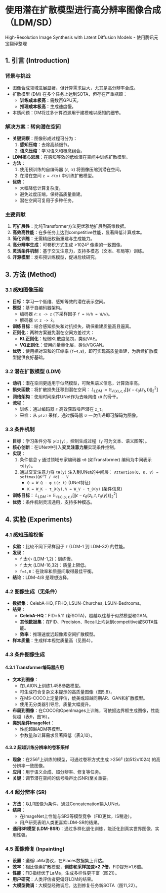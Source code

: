 # 使用潜在扩散模型进行高分辨率图像合成（LDM/SD）

High-Resolution Image Synthesis with Latent Diffusion Models - 使用腾讯元宝翻译整理

## 1. 引言 (Introduction)

### 背景与挑战
- 图像合成领域进展显著，但计算需求巨大，尤其是高分辨率合成。
- 扩散模型 (DM) 在多个任务上达到SOTA，但存在严重瓶颈：
  - **训练成本极高**：需数百GPU天。
  - **推理成本极高**：生成速度慢。
- 本质问题：DM将过多计算资源用于建模难以感知的细节。

### 解决方案：转向潜在空间
- **关键洞察**：图像形成过程可分为：
  1.  **感知压缩**：去除高频细节。
  2.  **语义压缩**：学习语义和概念组合。
- **LDM核心思想**：在感知等效的低维潜在空间中训练扩散模型。
- **方法**：
  1.  使用预训练的自编码器 (`ℰ`, `𝒟`) 将图像压缩到潜在空间。
  2.  在潜在空间 `z = ℰ(x)` 中训练扩散模型。
- **优势**：
  - 大幅降低计算复杂度。
  - 避免过度压缩，保持高质量重建。
  - 潜在空间可复用于多种任务。

### 主要贡献
1.  **可扩展性**：比纯Transformer方法更优雅地扩展到高维数据。
2.  **高效高性能**：在多任务上达到competitive性能，显著降低计算成本。
3.  **简化训练**：无需精细权衡重建与生成能力。
4.  **高分辨率生成**：可卷积方式生成 >1024² 像素的一致图像。
5.  **灵活条件机制**：基于交叉注意力，支持多模态（文本、布局等）训练。
6.  **开源模型**：发布预训练模型，促进后续研究。

## 3. 方法 (Method)

### 3.1 感知图像压缩
- **目标**：学习一个低维、感知等效的潜在表示空间。
- **模型**：基于自编码器架构。
  - 编码器 `ℰ`: `x -> z` (下采样因子 `f = H/h = W/w`)。
  - 解码器 `𝒟`: `z -> x̃`。
- **训练目标**：结合感知损失和对抗损失，确保重建质量高且逼真。
- **正则化**：两种方案避免潜在空间方差过大：
  - **KL正则化**：轻微KL散度惩罚，类似VAE。
  - **VQ正则化**：使用向量量化层，类似VQGAN。
- **优势**：使用相对温和的压缩率 (`f=4,8`)，即可实现高质量重建，为后续扩散模型提供良好基础。

### 3.2 潜在扩散模型 (LDM)
- **动机**：潜在空间更适用于似然模型，可聚焦语义信息，计算效率高。
- **损失函数**：将扩散损失迁移到潜在空间：
  $L_{LDM} := \mathbb{E}_{\mathcal{E}(x), \epsilon, t} \left[ \| \epsilon - \epsilon_\theta(z_t, t) \|_2^2 \right]$
- **网络架构**：使用时间条件UNet作为去噪网络 `ϵθ` 的骨干。
- **流程**：
  - 训练：通过编码器 `ℰ` 高效获取噪声潜在 `z_t`。
  - 采样：从 `p(z)` 采样，通过解码器 `𝒟` 一次传递即可解码为图像。

### 3.3 条件机制
- **目标**：学习条件分布 `p(z|y)`，控制生成过程（`y` 可为文本、语义图等）。
- **核心创新**：在UNet中引入**交叉注意力层**实现条件控制。
- **实现**：
  1.  条件信息 `y` 通过领域专家编码器 `τθ` (如Transformer) 编码为中间表示 `τθ(y)`。
  2.  通过交叉注意力将 `τθ(y)` 注入到UNet的中间层：
      `Attention(Q, K, V) = softmax(QK^T / √d) · V`
      - `Q = W_Q · φ_i(z_t)` (UNet特征)
      - `K = W_K · τ_θ(y)`, `V = W_V · τ_θ(y)` (条件信息)
- **训练目标**：
  $L_{LDM} := \mathbb{E}_{\mathcal{E}(x), y, \epsilon, t} \left[ \| \epsilon - \epsilon_\theta(z_t, t, \tau_\theta(y)) \|_2^2 \right]$
- **优势**：条件机制灵活通用，支持多种模态。

## 4. 实验 (Experiments)

### 4.1 感知压缩权衡
- **实验**：比较不同下采样因子 `f` (LDM-1 到 LDM-32) 的性能。
- **发现**：
  - `f` 太小 (LDM-1,2)：训练慢。
  - `f` 太大 (LDM-16,32)：质量上限低。
  - `f=4,8`：在效率和质量间取得最佳平衡。
- **结论**：LDM-4/8 是理想选择。

### 4.2 图像生成（无条件）
- **数据集**：CelebA-HQ, FFHQ, LSUN-Churches, LSUN-Bedrooms。
- **结果**：
  - **CelebA-HQ**：FID=5.11 (新SOTA)，超越以往基于似然模型和GAN。
  - **其他数据集**：在FID、Precision、Recall上均达到competitive或SOTA性能。
  - **效率**：推理速度远超像素空间扩散模型。
- **样本质量**：生成样本视觉质量高（见图4）。

### 4.3 条件图像生成

#### 4.3.1 Transformer编码器应用
- **文本到图像**：
  - 在LAION上训练1.45B参数模型。
  - 可生成符合复杂文本提示的高质量图像（图5,8）。
  - 在MS-COCO上定量评估，媲美或超越同期AR、GAN和扩散模型。
  - 使用无分类器引导后，质量大幅提升。
- **布局到图像**：在COCO和OpenImages上训练，可依据边界框生成图像，性能优越（表9，图16）。
- **类别条件ImageNet**：
  - 性能超越ADM等模型。
  - 参数量和计算需求显著降低（表3,10）。

#### 4.3.2 超越训练分辨率的卷积采样
- **现象**：在256²上训练的模型，可通过卷积方式生成 >256² (如512x1024) 的高分辨率一致图像。
- **应用**：用于语义合成、超分辨率、修复等任务。
- **关键**：调节潜在空间的信号噪声比(SNR)至关重要。

### 4.4 超分辨率 (SR)
- **方法**：以LR图像为条件，通过Concatenation输入UNet。
- **结果**：
  - 在ImageNet上性能与SR3等模型竞争（FID更优，IS稍逊）。
  - 用户研究表明人类更喜欢LDM-SR的结果。
- **通用SR模型 (LDM-BSR)**：通过多样化退化训练，能泛化到真实世界图像，实用性强。

### 4.5 图像修复 (Inpainting)
- **设置**：遵循LaMa协议，在Places数据集上评估。
- **效率**：相比像素扩散模型，**训练和采样加速≥2.7倍**，FID提升≥1.6倍。
- **性能**：FID指标优于LaMa，生成多样性更丰富（图21）。
- **用户研究**：人类评估者更偏好LDM的结果。
- **大模型微调**：大模型经微调后，达到修复任务新SOTA（图11,22）。
